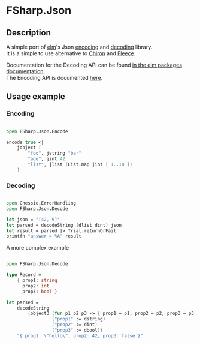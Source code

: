 # FSharp.Json

## Description

A simple port of [elm](http://elm-lang.org/)'s Json [encoding](http://package.elm-lang.org/packages/elm-lang/core/1.1.0/Json-Encode) and [decoding](http://package.elm-lang.org/packages/elm-lang/core/1.1.0/Json-Decode) library.  
It is a simple to use alternative to [Chiron](https://github.com/xyncro/chiron) and [Fleece](https://github.com/mausch/Fleece).

Documentation for the Decoding API can be found [in the elm packages documentation](http://package.elm-lang.org/packages/elm-lang/core/3.0.0/Json-Decode).  
The Encoding API is documented [here](http://package.elm-lang.org/packages/elm-lang/core/3.0.0/Json-Encode).

## Usage example

### Encoding

```fsharp

open FSharp.Json.Encode

encode true <|
    jobject [
        "foo", jstring "bar"
        "age", jint 42
        "list", jlist (List.map jint [ 1..10 ])
    ]

```

### Decoding

```fsharp

open Chessie.ErrorHandling
open FSharp.Json.Decode

let json = "[42, 9]"
let parsed = decodeString (dlist dint) json
let result = parsed |> Trial.returnOrFail
printfn "answer = %A" result

```

A more complex example

```fsharp

open FSharp.Json.Decode

type Record =
    { prop1: string
      prop2: int
      prop3: bool }

let parsed =
    decodeString
        (object3 (fun p1 p2 p3 -> { prop1 = p1; prop2 = p2; prop3 = p3 })
                 ("prop1" := dstring)
                 ("prop2" := dint)
                 ("prop3" := dbool))
    "{ prop1: \"hello\", prop2: 42, prop3: false }"

```
